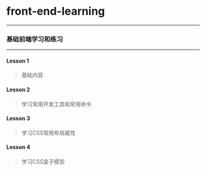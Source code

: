 # front-end-learning
---

### 基础前端学习和练习
---

#### Lesson 1
> 基础内容
#### Lesson 2
> 学习常用开发工具和常用命令
#### Lesson 3
> 学习CSS常用布局属性
#### Lesson 4
> 学习CSS盒子模型

